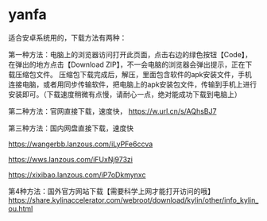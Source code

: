 # yanfa
适合安卓系统用的，下载方法有两种：

第一种方法：电脑上的浏览器访问打开此页面，点击右边的绿色按钮【Code】，在弹出的地方点击【Download ZIP】，不一会电脑的浏览器会弹出提示，正在下载压缩包文件。
       压缩包下载完成后，解压，里面包含软件的apk安装文件，手机连接电脑，或者用同步传输软件，把电脑上的apk安装包文件，传输到手机上进行安装即可。（下载速度稍微有点慢，请耐心一点，绝对能成功下载到电脑上）
       
第二种方法：官网直接下载，速度快，
https://w.url.cn/s/AQhsBJ7


第三种方法：国内网盘直接下载，速度快

https://wangerbb.lanzous.com/iLyPFe6ccva


https://wws.lanzous.com/iFUxNj973zi


https://xixibao.lanzous.com/iP7oDkmynxc


第4种方法：国外官方网站下载【需要科学上网才能打开访问的哦】
https://share.kylinaccelerator.com/webroot/download/kylin/other/info_kylin_ou.html


